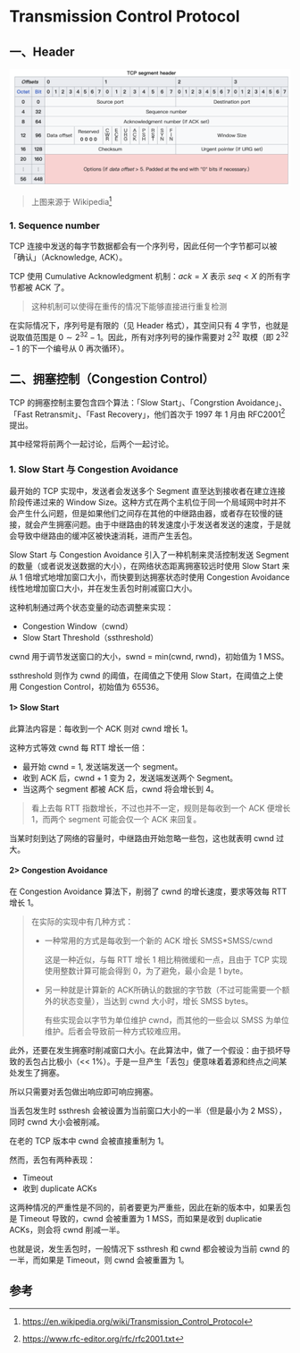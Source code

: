 # Transmission Control Protocol

## 一、Header

![image-20231205121612128](./assets/image-20231205121612128.png)

> 上图来源于 Wikipedia[^1]

### 1. Sequence number

TCP 连接中发送的每字节数据都会有一个序列号，因此任何一个字节都可以被「确认」（Acknowledge, ACK）。

TCP 使用 Cumulative Acknowledgment 机制：$ack=X$ 表示 $seq<X$ 的所有字节都被 ACK 了。

> 这种机制可以使得在重传的情况下能够直接进行重复检测

在实际情况下，序列号是有限的（见 Header 格式），其空间只有 4 字节，也就是说取值范围是 $0 \sim 2^{32}-1$。因此，所有对序列号的操作需要对 $2^{32}$ 取模（即 $2^{32}-1$ 的下一个编号从 $0$ 再次循环）。

## 二、拥塞控制（Congestion Control）

TCP 的拥塞控制主要包含四个算法：「Slow Start」、「Congrstion Avoidance」、「Fast Retransmit」、「Fast Recovery」，他们首次于 1997 年 1 月由 RFC2001[^2]提出。

其中经常将前两个一起讨论，后两个一起讨论。

### 1. Slow Start 与 Congestion Avoidance

最开始的 TCP 实现中，发送者会发送多个 Segment 直至达到接收者在建立连接阶段传递过来的 Window Size。这种方式在两个主机位于同一个局域网中时并不会产生什么问题，但是如果他们之间存在其他的中继路由器，或者存在较慢的链接，就会产生拥塞问题。由于中继路由的转发速度小于发送者发送的速度，于是就会导致中继路由的缓冲区被快速消耗，进而产生丢包。

Slow Start 与 Congestion Avoidance 引入了一种机制来灵活控制发送 Segment 的数量（或者说发送数据的大小），在网络状态距离拥塞较远时使用 Slow Start 来从 1 倍增式地增加窗口大小，而快要到达拥塞状态时使用 Congestion Avoidance 线性地增加窗口大小，并在发生丢包时削减窗口大小。

这种机制通过两个状态变量的动态调整来实现：

- Congestion Window（cwnd）
- Slow Start Threshold（ssthreshold）

cwnd 用于调节发送窗口的大小，swnd = min(cwnd, rwnd)，初始值为 1 MSS。

ssthreshold 则作为 cwnd 的阈值，在阈值之下使用 Slow Start，在阈值之上使用 Congestion Control，初始值为 65536。

#### 1> Slow Start

此算法内容是：每收到一个 ACK 则对 cwnd 增长 1。

这种方式等效 cwnd 每 RTT 增长一倍：

- 最开始 cwnd = 1, 发送端发送一个 segment。
- 收到 ACK 后，cwnd + 1 变为 2，发送端发送两个 Segment。
- 当这两个 segment 都被 ACK 后，cwnd 将会增长到 4。

> 看上去每 RTT 指数增长，不过也并不一定，规则是每收到一个 ACK 便增长 1，而两个 segment 可能会仅一个 ACK 来回复。

当某时刻到达了网络的容量时，中继路由开始忽略一些包，这也就表明 cwnd 过大。

#### 2> Congestion Avoidance

在 Congestion Avoidance 算法下，削弱了 cwnd 的增长速度，要求等效每 RTT 增长 1。

> 在实际的实现中有几种方式：
>
> - 一种常用的方式是每收到一个新的 ACK 增长 SMSS*SMSS/cwnd
>
>     这是一种近似，与每 RTT 增长 1 相比稍微缓和一点，且由于 TCP 实现使用整数计算可能会得到 0，为了避免，最小会是 1 byte。
>
> - 另一种就是计算新的 ACK所确认的数据的字节数（不过可能需要一个额外的状态变量），当达到 cwnd 大小时，增长 SMSS bytes。
>
>     有些实现会以字节为单位维护 cwnd，而其他的一些会以 SMSS 为单位维护。后者会导致前一种方式较难应用。

此外，还要在发生拥塞时削减窗口大小。在此算法中，做了一个假设：由于损坏导致的丢包占比极小（<< 1%）。于是一旦产生「丢包」便意味着着源和终点之间某处发生了拥塞。

所以只需要对丢包做出响应即可响应拥塞。

当丢包发生时 ssthresh 会被设置为当前窗口大小的一半（但是最小为 2 MSS），同时 cwnd 大小会被削减。

在老的 TCP 版本中 cwnd 会被直接重制为 1。

然而，丢包有两种表现：

- Timeout
- 收到 duplicate ACKs

这两种情况的严重性是不同的，前者要更为严重些，因此在新的版本中，如果丢包是 Timeout 导致的，cwnd 会被重置为 1 MSS，而如果是收到 duplicatie ACKs，则会将 cwnd 削减一半。

也就是说，发生丢包时，一般情况下 ssthresh 和 cwnd 都会被设为当前 cwnd 的一半，而如果是 Timeout，则 cwnd 会被重置为 1。



## 参考

[^1]: https://en.wikipedia.org/wiki/Transmission_Control_Protocol
[^2]: https://www.rfc-editor.org/rfc/rfc2001.txt